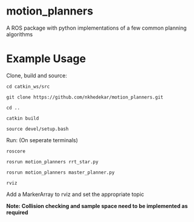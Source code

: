 # motion_planners
A ROS package with python implementations of a few common planning algorithms

# Example Usage
Clone, build and source:

`cd catkin_ws/src`

`git clone https://github.com/nkhedekar/motion_planners.git`

`cd ..`

`catkin build`

`source devel/setup.bash`

Run:
(On seperate terminals)

`roscore`

`rosrun motion_planners rrt_star.py`

`rosrun motion_planners master_planner.py`

`rviz`

Add a MarkerArray to rviz and set the appropriate topic

**Note: Collision checking and sample space need to be implemented as required**
